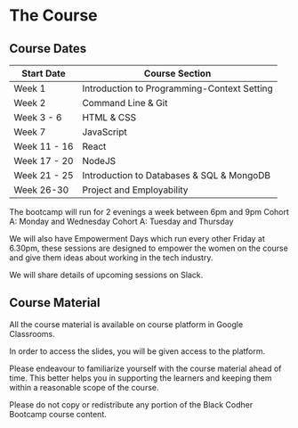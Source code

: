 # The Course

## Course Dates

| Start Date | Course Section | 
|-------|-------------------|
| Week 1 | Introduction to Programming-Context Setting | 
| Week 2| Command Line & Git|
| Week 3 - 6 | HTML & CSS|
| Week 7 | JavaScript|
| Week 11 - 16  | React|
| Week 17 - 20 | NodeJS|
| Week 21 - 25 | Introduction to Databases & SQL & MongoDB|
| Week 26-30 | Project and Employability|

The bootcamp will run for 2 evenings a week between 6pm and 9pm
Cohort A: Monday and Wednesday
Cohort A: Tuesday and Thursday

We will also have Empowerment Days which run every other Friday at 6.30pm, these sessions are designed to empower the women on the course and give them ideas about working in the tech industry.

We will share details of upcoming sessions on Slack.

## Course Material

All the course material is available on course platform in Google Classrooms.

In order to access the slides, you will be given access to the platform.

Please endeavour to familiarize yourself with the course material ahead of time. This better helps you in supporting the learners and keeping them within a reasonable scope of the course.

Please do not copy or redistribute any portion of the Black Codher Bootcamp course content.
